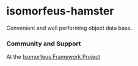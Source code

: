 # isomorfeus-hamster

Convenient and well performing object data base.

### Community and Support
At the [Isomorfeus Framework Project](http://isomorfeus.com)

